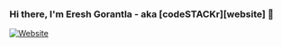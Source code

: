### Hi there, I'm Eresh Gorantla - aka [codeSTACKr][website] 👋

[![Website](https://img.shields.io/website?label=medium.com&style=for-the-badge)](https://eresh-zealous.medium.com/)


<!--
**ereshzealous/ereshzealous** is a ✨ _special_ ✨ repository because its `README.md` (this file) appears on your GitHub profile.

Here are some ideas to get you started:

-🔭 I’m currently working on ...
- 🌱 I’m currently learning ...
- 👯 I’m looking to collaborate on ...
- 🤔 I’m looking for help with ...
- 💬 Ask me about ...
- 📫 How to reach me: ...
- 😄 Pronouns: ...
- ⚡ Fun fact: ...
-->
